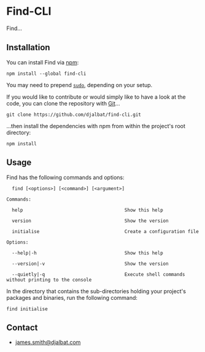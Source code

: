 # Find-CLI

Find...

## Installation

You can install Find via [npm](https://www.npmjs.com/):

    npm install --global find-cli

You may need to prepend [`sudo`](https://en.wikipedia.org/wiki/Sudo), depending on your setup.

If you would like to contribute or would simply like to have a look at the code, you can clone the repository with [Git](https://git-scm.com/)...

    git clone https://github.com/djalbat/find-cli.git

...then install the dependencies with npm from within the project's root directory:

    npm install

## Usage

Find has the following commands and options:

```
  find [<options>] [<command>] [<argument>]

Commands:

  help                                     Show this help
 
  version                                  Show the version

  initialise                               Create a configuration file
  
Options:

  --help|-h                                Show this help

  --version|-v                             Show the version

  --quietly|-q                             Execute shell commands without printing to the console
```

In the directory that contains the sub-directories holding your project's packages and binaries, run the following command:

    find initialise

## Contact

* james.smith@djalbat.com
